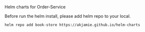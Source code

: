 Helm charts for Order-Service

Before run the helm install, please add helm repo to your local.
```shell
helm repo add book-store https://akjamie.github.io/helm-charts
```